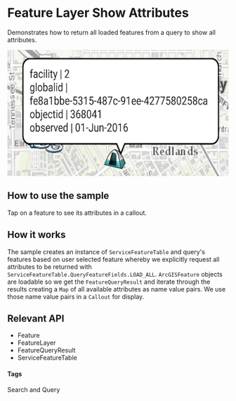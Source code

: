 # Feature Layer Show Attributes
Demonstrates how to return all loaded features from a query to show all attributes.

![Feature Layer Show Attributes App](feature-layer-show-attributes.png)

## How to use the sample
Tap on a feature to see its attributes in a callout.

## How it works 
The sample creates an instance of `ServiceFeatureTable` and query's features based on user selected feature whereby we explicitly request all attributes to be returned with `ServiceFeatureTable.QueryFeatureFields.LOAD_ALL`. `ArcGISFeature` objects are loadable so we get the `FeatureQueryResult` and iterate through the results creating a `Map` of all available attributes as name value pairs.  We use those name value pairs in a `Callout` for display.  

## Relevant API
* Feature
* FeatureLayer
* FeatureQueryResult
* ServiceFeatureTable

#### Tags
Search and Query